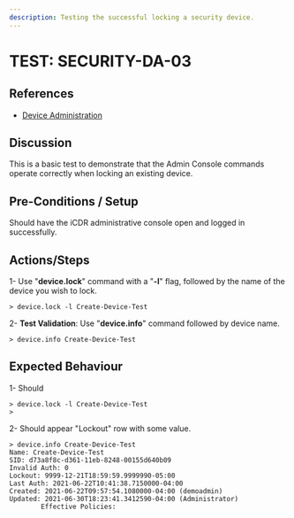```yaml
---
description: Testing the successful locking a security device.
---
```


# TEST: SECURITY-DA-03

## References

* [Device Administration](../../../../../operations/host-administration/santedb-icdr-admin-console/untitled.md)

## Discussion

This is a basic test to demonstrate that the Admin Console commands operate correctly when locking an existing device.

## Pre-Conditions / Setup

Should have the iCDR administrative console open and logged in successfully.

## Actions/Steps

1- Use "**device.lock**" command with a "**-l**" flag, followed by the name of the device you wish to lock.

```text
> device.lock -l Create-Device-Test
```

2- **Test Validation**: Use "**device.info**" command  followed by device name.

```text
> device.info Create-Device-Test
```



## Expected Behaviour

1- Should 

```text
> device.lock -l Create-Device-Test
>
```

2- Should appear  "Lockout" row with some value.

```text
> device.info Create-Device-Test
Name: Create-Device-Test
SID: d73a8f8c-d361-11eb-8248-00155d640b09
Invalid Auth: 0
Lockout: 9999-12-21T18:59:59.9999990-05:00
Last Auth: 2021-06-22T10:41:38.7150000-04:00
Created: 2021-06-22T09:57:54.1080000-04:00 (demoadmin)
Updated: 2021-06-30T18:23:41.3412590-04:00 (Administrator)
        Effective Policies:
```

